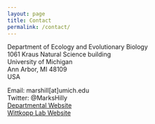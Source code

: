 ```yaml
---
layout: page
title: Contact
permalink: /contact/
---
```

<!-- Global site tag (gtag.js) - Google Analytics -->
<script async src="https://www.googletagmanager.com/gtag/js?id=UA-111105866-1"></script>
<script>
  window.dataLayer = window.dataLayer || [];
  function gtag(){dataLayer.push(arguments);}
  gtag('js', new Date());

  gtag('config', 'UA-111105866-1');
</script>

Department of Ecology and Evolutionary Biology<br>
1061 Kraus Natural Science building<br>
University of Michigan<br>
Ann Arbor, MI 48109<br>
USA<br>

Email: marshill[at]umich.edu<br>
Twitter: @MarksHilly<br>
<a href="https://lsa.umich.edu/eeb/people/postdoctoral-fellows/mark-hill.html">Departmental Website</a><br>
<a href="https://sites.lsa.umich.edu/wittkopp-lab/">Wittkopp Lab Website</a><br>
